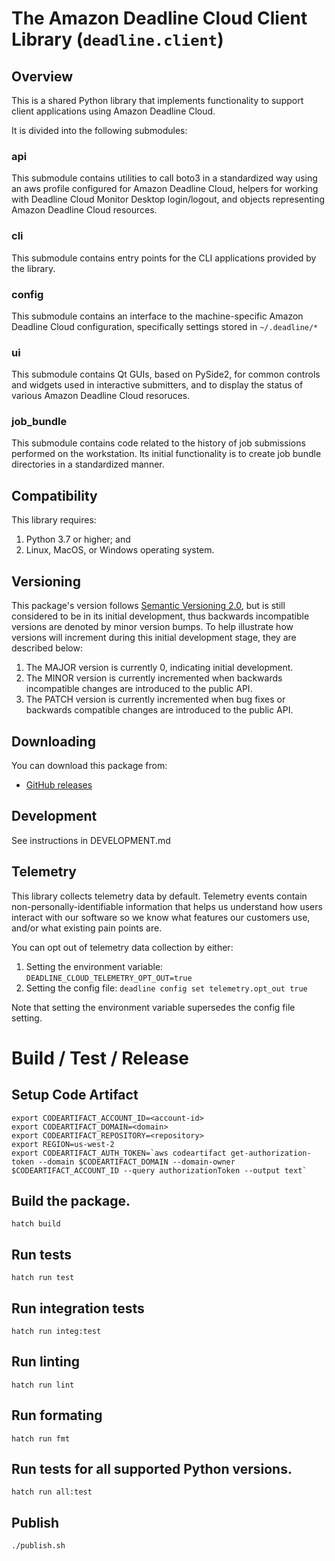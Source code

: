 # The Amazon Deadline Cloud Client Library (`deadline.client`)

## Overview

This is a shared Python library that implements functionality to support
client applications using Amazon Deadline Cloud.

It is divided into the following submodules:

### api

This submodule contains utilities to call boto3 in a standardized way
using an aws profile configured for Amazon Deadline Cloud, helpers for working with
Deadline Cloud Monitor Desktop login/logout, and objects representing Amazon Deadline Cloud
resources.

### cli

This submodule contains entry points for the CLI applications provided
by the library.

### config

This submodule contains an interface to the machine-specific Amazon Deadline Cloud
configuration, specifically settings stored in `~/.deadline/*`

### ui

This submodule contains Qt GUIs, based on PySide2, for common controls
and widgets used in interactive submitters, and to display the status
of various Amazon Deadline Cloud resoruces.

### job_bundle

This submodule contains code related to the history of job submissions
performed on the workstation. Its initial functionality is to create
job bundle directories in a standardized manner.

## Compatibility

This library requires:

1. Python 3.7 or higher; and
2. Linux, MacOS, or Windows operating system.

## Versioning

This package's version follows [Semantic Versioning 2.0](https://semver.org/), but is still considered to be in its 
initial development, thus backwards incompatible versions are denoted by minor version bumps. To help illustrate how
versions will increment during this initial development stage, they are described below:

1. The MAJOR version is currently 0, indicating initial development. 
2. The MINOR version is currently incremented when backwards incompatible changes are introduced to the public API. 
3. The PATCH version is currently incremented when bug fixes or backwards compatible changes are introduced to the public API. 

## Downloading

You can download this package from:
- [GitHub releases](https://github.com/casillas2/deadline-cloud/releases)

## Development

See instructions in DEVELOPMENT.md

## Telemetry

This library collects telemetry data by default. Telemetry events contain non-personally-identifiable information that helps us understand how users interact with our software so we know what features our customers use, and/or what existing pain points are.

You can opt out of telemetry data collection by either:

1. Setting the environment variable: `DEADLINE_CLOUD_TELEMETRY_OPT_OUT=true`
2. Setting the config file: `deadline config set telemetry.opt_out true`

Note that setting the environment variable supersedes the config file setting.

# Build / Test / Release

## Setup Code Artifact
```
export CODEARTIFACT_ACCOUNT_ID=<account-id>
export CODEARTIFACT_DOMAIN=<domain>
export CODEARTIFACT_REPOSITORY=<repository>
export REGION=us-west-2
export CODEARTIFACT_AUTH_TOKEN=`aws codeartifact get-authorization-token --domain $CODEARTIFACT_DOMAIN --domain-owner $CODEARTIFACT_ACCOUNT_ID --query authorizationToken --output text`
```

## Build the package.
```
hatch build
```

## Run tests
```
hatch run test
```

## Run integration tests
```
hatch run integ:test
```

## Run linting
```
hatch run lint
```

## Run formating
```
hatch run fmt
```

## Run tests for all supported Python versions.
```
hatch run all:test
```

## Publish
```
./publish.sh
```
